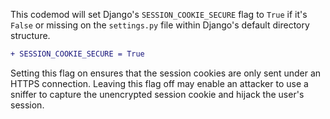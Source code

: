 This codemod will set Django's `SESSION_COOKIE_SECURE` flag to `True` if it's `False` or missing on the `settings.py` file within Django's default directory structure.

```diff
+ SESSION_COOKIE_SECURE = True
```

Setting this flag on ensures that the session cookies are only sent under an HTTPS connection. Leaving this flag off may enable an attacker to use a sniffer to capture the unencrypted session cookie and hijack the user's session.

